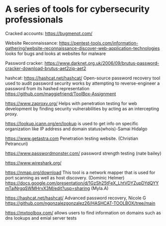 # A series of tools for cybersecurity professionals


  Cracked accounts: https://bugmenot.com/ 


  Website Reconnaissance: https://pentest-tools.com/information-gathering/website-reconnaissance-discover-web-application-technologies looks for bugs and looks at websites for malware 


  Password cracker: https://www.darknet.org.uk/2006/09/brutus-password-cracker-download-brutus-aet2zip-aet2


  hashcat: https://hashcat.net/hashcat/ Open-source password recovery tool used to audit password security works by attempting to reverse-engineer a password from its hashed representation  
https://github.com/maggiefriend/ToolBox-Assignment


https://www.zaproxy.org/ Helps with penetration testing for web development by finding security vulnerabilities by acting as an intercepting proxy.


https://lookup.icann.org/en/lookup is used to get info on specific organization like IP address and domain status(whois)-Samai Hidalgo


https://www.getastra.com Penetration testing website. (Christian Petrancuri) 

https://www.passwordmonster.com/ password strength testing (nate bailey)

https://www.wireshark.org/  

https://nmap.org/download This tool is a network mapper that is used for port scanning as well as host discovery. (Dominic Helmer)
https://docs.google.com/presentation/d/1GzSh25tFeX_LhtVDYZupDYdQYYmTaiNrgqSWMHrvX3M/edit?usp=sharing (Myla.A)

https://hashcat.net/hashcat/ Advanced password recovery, Nicole G https://github.com/ngonzalezgonzalez26/HASHCAT-TOOLBOX/tree/main

https://mxtoolbox.com/ allows users to find information on domains such as dns lookups and emial server tests

